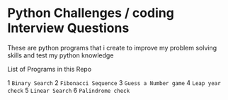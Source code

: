 # Python Challenges / coding Interview Questions

These are python programs that i create to improve my problem solving skills and test my python knowledge

List of Programs in this Repo 

 1 `Binary Search`
 2 `Fibonacci Sequence`
 3 `Guess a Number game`
 4 `Leap year check`
 5 `Linear Search`
 6 `Palindrome check`
 
